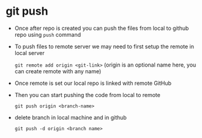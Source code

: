 # git push
- Once after repo is created you can push the files from local to github repo using `push` command

- To push files to remote server we may need to first setup the remote in local server

  `git remote add origin <git-link>` (origin is an optional name here, you can create remote with any name)

- Once remote is set our local repo is linked with remote GitHub

- Then you can start pushing the code from local to remote

  `git push origin <branch-name>`

* delete branch in local machine and in github

  `git push -d origin <branch name>`